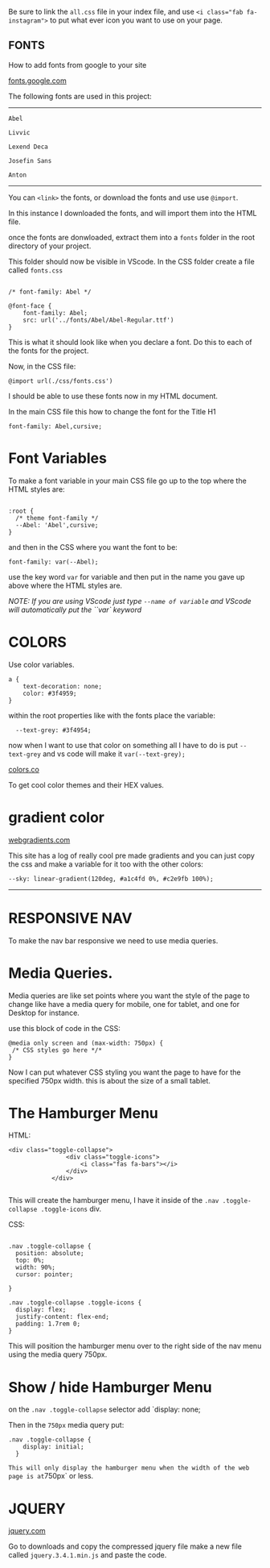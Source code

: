 <!-- continuing the font awesome from file on desktop -->

Be sure to link the `all.css` file in your index file, and 
use `<i class="fab fa-instagram">` to put what ever icon you want to use on your page.

## FONTS


How to add fonts from google to your site

[fonts.google.com](http://fonts.google.com)

The following fonts are used in this project:

---
`Abel`

`Livvic`

`Lexend Deca`

`Josefin Sans`

`Anton`

---


You can `<link>` the fonts, or download the fonts and use use `@import`.


In this instance I downloaded the fonts, and will import them into the HTML file.

once the fonts are donwloaded, extract them into a `fonts` folder in the root directory of your project.

This folder should now be visible in VScode.
In the CSS folder create a file called `fonts.css`

```

/* font-family: Abel */

@font-face {
    font-family: Abel;
    src: url('../fonts/Abel/Abel-Regular.ttf')
}

```  
This is what it should look like when you declare a font. Do this to each of the fonts for the project.
 
Now, in the CSS file:

`@import url(./css/fonts.css')`
 
I should be able to use these fonts now in my HTML document.
 
In the main CSS file this how to change the font for the Title H1
 
`font-family: Abel,cursive;`

# Font Variables 
 
 To make a font variable in your main CSS file go up to the top where the HTML styles are:  

```

:root {
  /* theme font-family */
  --Abel: 'Abel',cursive;
}

```

and then in the CSS where you want the font to be:

`font-family: var(--Abel);` 

use the key word `var` for variable and then put in the name you gave up above where the HTML styles are.

*NOTE: If you are using VScode just type `--name of variable` and VScode will automatically put the ``var` keyword* 


# COLORS

Use color variables.

```
a {
	text-decoration: none;
	color: #3f4959;
}
```

within the root properties like with the fonts place the variable:

`  --text-grey: #3f4954;`

now when I want to use that color on something all I have to do is put `--text-grey` and vs code will make it `var(--text-grey);`

[colors.co](http://colors.co)

To get cool color themes and their HEX values.

# gradient color

[webgradients.com](http:/webgradients.com)
  
This site has a log of really cool pre made gradients and you can just copy the css and make a variable for it too with the other colors:

`--sky: linear-gradient(120deg, #a1c4fd 0%, #c2e9fb 100%);`

---

<!-- added nav hover effect on links and social -->

# RESPONSIVE NAV

To make the nav bar responsive we need to use media queries.

# Media Queries.

Media queries are like set points where you want the style of the page to change like have a media query for mobile, one for tablet, and one for Desktop for instance.

use this block of code in the CSS:

```
@media only screen and (max-width: 750px) {
 /* CSS styles go here */* 
}
```

Now I can put whatever CSS styling you want the page to have for the specified 750px width. this is about the size of a small tablet.

# The Hamburger Menu

HTML:  

```
<div class="toggle-collapse">
                <div class="toggle-icons">
                    <i class="fas fa-bars"></i>
                </div>
            </div>
            
```
            

This will create the hamburger menu, I have it inside of the `.nav .toggle-collapse .toggle-icons` div.

CSS:

```

.nav .toggle-collapse {
  position: absolute;
  top: 0%;
  width: 90%;
  cursor: pointer;

}

.nav .toggle-collapse .toggle-icons {
  display: flex;
  justify-content: flex-end;
  padding: 1.7rem 0;
}

```

This will position the hamburger menu over to the right side of the nav menu using the media query 750px.


# Show / hide Hamburger Menu

on the `.nav .toggle-collapse` selector add `display: none;

Then in the `750px` media query put:

```
.nav .toggle-collapse {
    display: initial;
  }
```
`
This will only display the hamburger menu when the width of the web page is at `750px` or less.

# JQUERY

[jquery.com](htt://www.jquery.com)

Go to downloads and copy the compressed jquery file
make a new file called `jquery.3.4.1.min.js` and paste the code.